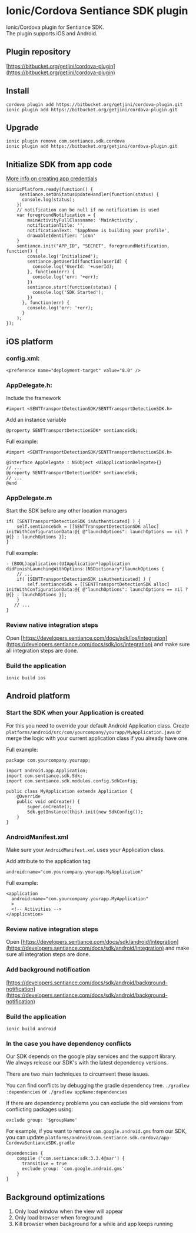 # Ionic/Cordova Sentiance SDK plugin
Ionic/Cordova plugin for Sentiance SDK.  
The plugin supports iOS and Android.


## Plugin repository
[https://bitbucket.org/getjini/cordova-plugin](https://bitbucket.org/getjini/cordova-plugin)



## Install
```
cordova plugin add https://bitbucket.org/getjini/cordova-plugin.git
ionic plugin add https://bitbucket.org/getjini/cordova-plugin.git
```

## Upgrade
```
ionic plugin remove com.sentiance.sdk.cordova
ionic plugin add https://bitbucket.org/getjini/cordova-plugin.git
```

## Initialize SDK from app code
[More info on creating app credentials](https://developers.sentiance.com/docs)

```
$ionicPlatform.ready(function() {
     sentiance.setOnStatusUpdateHandler(function(status) {
      console.log(status);
    })
    // notification can be null if no notification is used
    var foregroundNotification = {
        mainActivityFullClassname: 'MainActivity',
        notificationTitle: '',
        notificationText: '$appName is building your profile',
        drawableIdentifier: 'icon'         
    }
    sentiance.init("APP_ID", "SECRET", foregroundNotification, function() { 
        console.log('Initialized');
        sentiance.getUserId(function(userId) {
          console.log('UserId: '+userId);
        }, function(err) {
          console.log('err: '+err);
        })
        sentiance.start(function(status) {
          console.log('SDK Started');
        })
      }, function(err) {
        console.log('err: '+err);
      }
    );
});
```



## iOS platform

### config.xml:
```
<preference name="deployment-target" value="8.0" />
```


### AppDelegate.h:
Include the framework
```
#import <SENTTransportDetectionSDK/SENTTransportDetectionSDK.h>
```
Add an instance variable
```
@property SENTTransportDetectionSDK* sentianceSdk;
```

Full example:
```
#import <SENTTransportDetectionSDK/SENTTransportDetectionSDK.h>

@interface AppDelegate : NSObject <UIApplicationDelegate>{}
// ...
@property SENTTransportDetectionSDK* sentianceSdk;
// ...
@end
```



### AppDelegate.m

Start the SDK before any other location managers
```
if( [SENTTransportDetectionSDK isAuthenticated] ) {
    self.sentianceSdk = [[SENTTransportDetectionSDK alloc] initWithConfigurationData:@{ @"launchOptions": launchOptions == nil ? @{} : launchOptions }]; 
}
```

Full example:
```
- (BOOL)application:(UIApplication*)application didFinishLaunchingWithOptions:(NSDictionary*)launchOptions {
    // ...
    if( [SENTTransportDetectionSDK isAuthenticated] ) {
        self.sentianceSdk = [[SENTTransportDetectionSDK alloc] initWithConfigurationData:@{ @"launchOptions": launchOptions == nil ? @{} : launchOptions }]; 
    }
   // ...
}
```


### Review native integration steps

Open [https://developers.sentiance.com/docs/sdk/ios/integration](https://developers.sentiance.com/docs/sdk/ios/integration) and make sure all integration steps are done.

### Build the application
```
ionic build ios
```


## Android platform

### Start the SDK when your Application is created
For this you need to override your default Android Application class.
Create `platforms/android/src/com/yourcompany/yourapp/MyApplication.java` or merge the logic with your current application class if you already have one.

Full example:
```
package com.yourcompany.yourapp;

import android.app.Application;
import com.sentiance.sdk.Sdk;
import com.sentiance.sdk.modules.config.SdkConfig;

public class MyApplication extends Application {
    @Override
    public void onCreate() {
        super.onCreate();
        Sdk.getInstance(this).init(new SdkConfig());
    }
}
```


### AndroidManifest.xml
Make sure your `AndroidManifest.xml` uses your Application class.  

Add attribute to the application tag
```
android:name="com.yourcompany.yourapp.MyApplication"
```

Full example:
```
<application
  android:name="com.yourcompany.yourapp.MyApplication"
  >
  <!-- Activities -->
</application>
```


### Review native integration steps
Open [https://developers.sentiance.com/docs/sdk/android/integration](https://developers.sentiance.com/docs/sdk/android/integration) and make sure all integration steps are done.

### Add background notification
[https://developers.sentiance.com/docs/sdk/android/background-notification](https://developers.sentiance.com/docs/sdk/android/background-notification)


### Build the application
```
ionic build android
```


### In the case you have dependency conflicts
Our SDK depends on the google play services and the support library.  
We always release our SDK's with the latest dependency versions.  

There are two main techniques to circumvent these issues.

You can find conflicts by debugging the gradle dependency tree.
`./gradlew :dependencies` or `./gradlew appName:dependencies`

If there are dependency problems you can exclude the old versions from conflicting packages using:
```
exclude group: '$groupName'
```

For example, if you want to remove `com.google.android.gms` from our SDK, you can update `platforms/android/com.sentiance.sdk.cordova/app-CordovaSentianceSDK.gradle`
```
dependencies {
    compile ('com.sentiance:sdk:3.3.4@aar') {
      transitive = true
      exclude group: 'com.google.android.gms'
    }
}
```


## Background optimizations
1.  Only load window when the view will appear
2.  Only load browser when foreground
3.  Kill browser when background for a while and app keeps running
